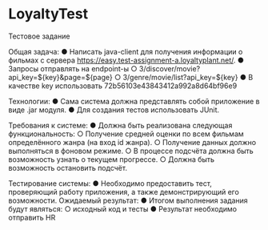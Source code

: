 # LoyaltyTest

Тестовое задание

Общая задача:
●	Написать java-client для получения информации о фильмах с сервера https://easy.test-assignment-a.loyaltyplant.net/.
●	Запросы отправлять на endpoint-ы
○	3/discover/movie?api_key=${key}&page=${page}
○	3/genre/movie/list?api_key=${key}
●	В качестве key использовать 72b56103e43843412a992a8d64bf96e9

Технологии:
●	Сама система должна представлять собой приложение в виде .jar модуля.
●	Для создания тестов использовать JUnit.

Требования к системе:
●	Должна быть реализована следующая функциональность:
○	Получение средней оценки по всем фильмам определённого жанра (на вход id жанра).
○	Получение данных должно выполняться в фоновом режиме.
○	В процессе подсчёта должна быть возможность узнать о текущем прогрессе.
○	Должна быть возможность остановить подсчёт.

Тестирование системы:
●	Необходимо предоставить тест, проверяющий работу приложения, а также демонстрирующий его возможности.
Ожидаемый результат:
●	Итогом выполнения задания будут являться:
○	исходный код и тесты
●	Результат необходимо отправить HR
